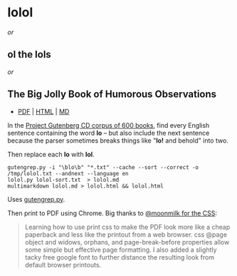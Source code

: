 lolol
=====

*or*

ol the lols
-----

*or*

The Big Jolly Book of Humorous Observations
-------------------------------------------

 * [PDF](https://hugovk.github.io/lolol/lolol.pdf) | 
[HTML](https://hugovk.github.io/lolol/lolol.html) | 
[MD](https://github.com/hugovk/lolol/blob/gh-pages/lolol.md)

In the [Project Gutenberg CD corpus of 600 books](http://www.gutenberg.org/wiki/Gutenberg:The_CD_and_DVD_Project), find every English sentence containing the word **lo** – but also include the next sentence because the parser sometimes breaks things like "**lo!** and behold" into two.

Then replace each **lo** with **lol**.

    gutengrep.py -i "\blo\b" "*.txt" --cache --sort --correct -o /tmp/lolol.txt --andnext --language en
    lolol.py lolol-sort.txt  > lolol.md
    multimarkdown lolol.md > lolol.html && lolol.html

Uses [gutengrep.py](https://github.com/hugovk/gutengrep).

Then print to PDF using Chrome. Big thanks to [@moonmilk for the CSS](https://github.com/moonmilk/nanogenmo2014):

> Learning how to use print css to make the PDF look more like a cheap paperback and less like the printout from a web browser. css @page object and widows, orphans, and page-break-before properties allow some simple but effective page formatting. I also added a slightly tacky free google font to further distance the resulting look from default browser printouts.
